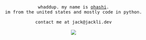 <p align="center">
  <samp>whaddup. my name is <a href="https://github.com/jackhli">ohashi</a>.
    <br> 
    im from the united states and mostly code in python.
    <br>
    <br>
    contact me at jack@jackli.dev
  </samp>
  <br>
  <br>
  <img src="https://github.com/ohashizu/ohashizu/blob/main/picture.jpg" />
</p>


